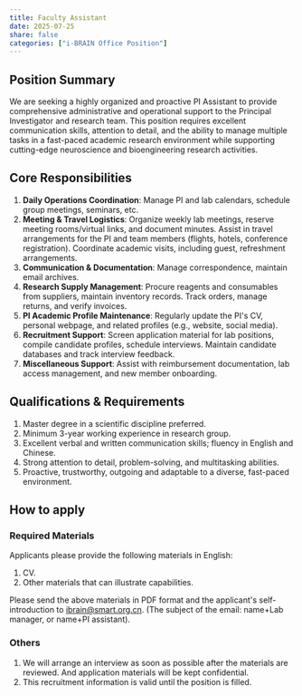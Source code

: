 ```yaml
---
title: Faculty Assistant
date: 2025-07-25
share: false
categories: ["i-BRAIN Office Position"]
---
```

<!--more-->

## Position Summary
We are seeking a highly organized and proactive PI Assistant to provide comprehensive administrative and operational support to the Principal Investigator and research team. This position requires excellent communication skills, attention to detail, and the ability to manage multiple tasks in a fast-paced academic research environment while supporting cutting-edge neuroscience and bioengineering research activities.

## Core Responsibilities
1. **Daily Operations Coordination**: Manage PI and lab calendars, schedule group meetings, seminars, etc.
2. **Meeting & Travel Logistics**: Organize weekly lab meetings, reserve meeting rooms/virtual links, and document minutes. Assist in travel arrangements for the PI and team members (flights, hotels, conference registration). Coordinate academic visits, including guest, refreshment arrangements.
3. **Communication & Documentation**: Manage correspondence, maintain email archives.
4. **Research Supply Management**: Procure reagents and consumables from suppliers, maintain inventory records. Track orders, manage returns, and verify invoices.
5. **PI Academic Profile Maintenance**: Regularly update the PI's CV, personal webpage, and related profiles (e.g., website, social media).
6. **Recruitment Support**: Screen application material for lab positions, compile candidate profiles, schedule interviews. Maintain candidate databases and track interview feedback.
7. **Miscellaneous Support**: Assist with reimbursement documentation, lab access management, and new member onboarding.

## Qualifications & Requirements
1. Master degree in a scientific discipline preferred.
2. Minimum 3-year working experience in research group.
3. Excellent verbal and written communication skills; fluency in English and Chinese.
4. Strong attention to detail, problem-solving, and multitasking abilities.
5. Proactive, trustworthy, outgoing and adaptable to a diverse, fast-paced environment.

## How to apply

### Required Materials
Applicants please provide the following materials in English:
1. CV.
2. Other materials that can illustrate capabilities.

Please send the above materials in PDF format and the applicant's self-introduction to ibrain@smart.org.cn.
(The subject of the email: name+Lab manager, or name+PI assistant).

### Others
1. We will arrange an interview as soon as possible after the materials are reviewed. And application materials will be kept confidential.
2. This recruitment information is valid until the position is filled.